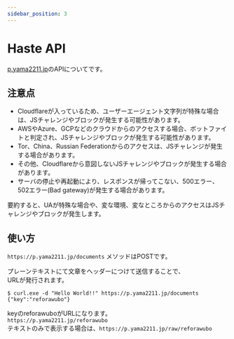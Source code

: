 ```yaml
---
sidebar_position: 3
---
```


# Haste API

[p.yama2211.jp](https://p.yama2211.jp/)のAPIについてです。

## 注意点

- Cloudflareが入っているため、ユーザーエージェント文字列が特殊な場合は、JSチャレンジやブロックが発生する可能性があります。
- AWSやAzure、GCPなどのクラウドからのアクセスする場合、ボットファイトと判定され、JSチャレンジやブロックが発生する可能性があります。
- Tor、China、Russian Federationからのアクセスは、JSチャレンジが発生する場合があります。
- その他、Cloudflareから意図しないJSチャレンジやブロックが発生する場合があります。
- サーバの停止や再起動により、レスポンスが帰ってこない、500エラー、502エラー(Bad gateway)が発生する場合があります。

要約すると、UAが特殊な場合や、変な環境、変なところからのアクセスはJSチャレンジやブロックが発生します。

## 使い方
`https://p.yama2211.jp/documents` メソッドはPOSTです。  

プレーンテキストにて文章をヘッダーにつけて送信することで、  
URLが発行されます。

```
$ curl.exe -d "Hello World!!" https://p.yama2211.jp/documents
{"key":"reforawubo"}
```

keyのreforawuboがURLになります。  
`https://p.yama2211.jp/reforawubo`  
テキストのみで表示する場合は、`https://p.yama2211.jp/raw/reforawubo`